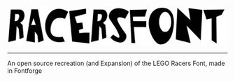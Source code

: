 ![preview](preview.svg)
- - -
An open source recreation (and Expansion) of the LEGO Racers Font, made in Fontforge
